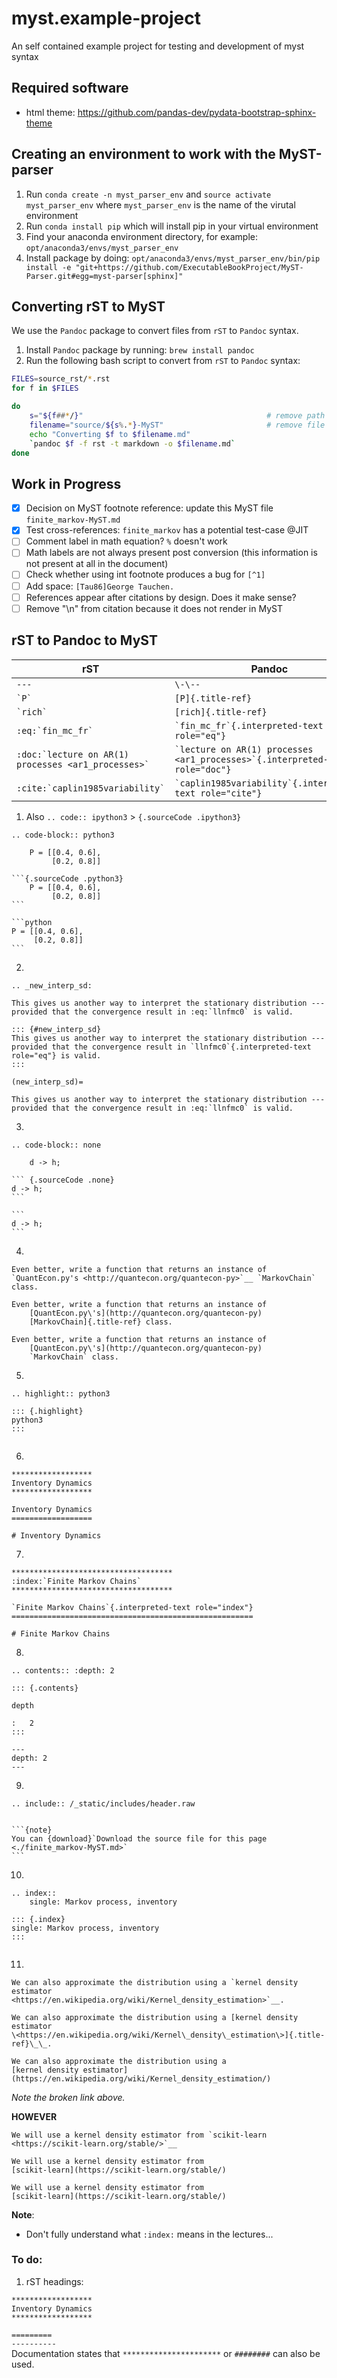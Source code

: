# myst.example-project
An self contained example project for testing and development of myst syntax

## Required software

- html theme: https://github.com/pandas-dev/pydata-bootstrap-sphinx-theme 

## Creating an environment to work with the MyST-parser

1. Run `conda create -n myst_parser_env` and `source activate myst_parser_env` where `myst_parser_env` is the name of the virutal environment
2. Run `conda install pip` which will install pip in your virtual environment
3. Find your anaconda environment directory, for example: `opt/anaconda3/envs/myst_parser_env`
4. Install package by doing: `opt/anaconda3/envs/myst_parser_env/bin/pip install -e "git+https://github.com/ExecutableBookProject/MyST-Parser.git#egg=myst-parser[sphinx]"
`

## Converting rST to MyST

We use the `Pandoc` package to convert files from `rST` to `Pandoc` syntax.

1. Install `Pandoc` package by running: `brew install pandoc`
2. Run the following bash script to convert from `rST` to `Pandoc` syntax:

```bash
FILES=source_rst/*.rst
for f in $FILES

do
	s="${f##*/}"                                         # remove path
	filename="source/${s%.*}-MyST"                       # remove file suffix
	echo "Converting $f to $filename.md"
	`pandoc $f -f rst -t markdown -o $filename.md`
done
```

## Work in Progress

- [x] Decision on MyST footnote reference: update this MyST file `finite_markov-MyST.md`
- [x] Test cross-references: `finite_markov` has a potential test-case @JIT
- [ ] Comment label in math equation? `%` doesn't work
- [ ] Math labels are not always present post conversion (this information is not present at all in the document)
- [ ] Check whether using int footnote produces a bug for `[^1]`
- [ ] Add space: `[Tau86]George Tauchen.`
- [ ] References appear after citations by design. Does it make sense?
- [ ] Remove "\n" from citation because it does not render in MyST

## rST to Pandoc to MyST

|    rST        |      Pandoc   |     MyST      | 
| ------------- | ------------- | ------------- |
| `---`         |    `\-\--`    |      `---`    |
| ``` `P` ```  | `[P]{.title-ref}`  | ``` `P` ```  |
| ``` `rich` ```  | `[rich]{.title-ref}`  | ``` `rich` ```  |
| ``` :eq:`fin_mc_fr` ``` | ``` `fin_mc_fr`{.interpreted-text role="eq"} ```  | ``` {math:numref}`fin_mc_fr` ```  |
| ``` :doc:`lecture on AR(1) processes <ar1_processes>` ``` | ```` `lecture on AR(1) processes <ar1_processes>`{.interpreted-text role="doc"} ```` | `[lecture on AR(1) processes](ar1_processes)` |
| ``` :cite:`caplin1985variability` ``` | ```` `caplin1985variability`{.interpreted-text role="cite"} ```` | ```` {cite}`caplin1985variability` ```` |

1. Also `.. code:: ipython3` > `{.sourceCode .ipython3}`
```
.. code-block:: python3

    P = [[0.4, 0.6], 
         [0.2, 0.8]]
```
````
```{.sourceCode .python3}
	P = [[0.4, 0.6], 
	     [0.2, 0.8]]
```
````
>>
````
```python
P = [[0.4, 0.6], 
     [0.2, 0.8]]
```
````

2. 
```
.. _new_interp_sd:

This gives us another way to interpret the stationary distribution --- provided that the convergence result in :eq:`llnfmc0` is valid.
```

````
::: {#new_interp_sd}
This gives us another way to interpret the stationary distribution ---
provided that the convergence result in `llnfmc0`{.interpreted-text
role="eq"} is valid.
:::
````

```
(new_interp_sd)=

This gives us another way to interpret the stationary distribution --- provided that the convergence result in :eq:`llnfmc0` is valid.
```

3. 
```
.. code-block:: none

    d -> h;
```
````
``` {.sourceCode .none}
d -> h;
```
````

````
```
d -> h;
```
````

4. 
```
Even better, write a function that returns an instance of `QuantEcon.py's <http://quantecon.org/quantecon-py>`__ `MarkovChain` class.
```

```
Even better, write a function that returns an instance of
    [QuantEcon.py\'s](http://quantecon.org/quantecon-py)
    [MarkovChain]{.title-ref} class.
```

````
Even better, write a function that returns an instance of
    [QuantEcon.py\'s](http://quantecon.org/quantecon-py)
    `MarkovChain` class.
````

5.
```
.. highlight:: python3
```

```
::: {.highlight}
python3
:::
```

```

```

6.
```
******************
Inventory Dynamics
******************
```

```
Inventory Dynamics
==================
```

```
# Inventory Dynamics
```

7.
```
************************************
:index:`Finite Markov Chains`
************************************
```

```
`Finite Markov Chains`{.interpreted-text role="index"}
======================================================
```

```
# Finite Markov Chains
```

8. 
```
.. contents:: :depth: 2
```

```
::: {.contents}

depth

:   2
:::
```

```{contents}
---
depth: 2
---
```

9.
```
.. include:: /_static/includes/header.raw
```

```

```

````
```{note}
You can {download}`Download the source file for this page <./finite_markov-MyST.md>`
```
````

10.
```
.. index::
    single: Markov process, inventory
```

```
::: {.index}
single: Markov process, inventory
:::
```

```

```

11.
````
We can also approximate the distribution using a `kernel density estimator
<https://en.wikipedia.org/wiki/Kernel_density_estimation>`__. 
````
```
We can also approximate the distribution using a [kernel density
estimator
\<https://en.wikipedia.org/wiki/Kernel\_density\_estimation\>]{.title-ref}\_\_.
```
````
We can also approximate the distribution using a 
[kernel density estimator](https://en.wikipedia.org/wiki/Kernel_density_estimation/)
````
_Note the broken link above._

**HOWEVER**
````
We will use a kernel density estimator from `scikit-learn <https://scikit-learn.org/stable/>`__
````

```
We will use a kernel density estimator from
[scikit-learn](https://scikit-learn.org/stable/)
```

```
We will use a kernel density estimator from
[scikit-learn](https://scikit-learn.org/stable/)
```

**Note**:
* Don't fully understand what `:index:` means in the lectures...

### To do:

1. rST headings:
```
******************
Inventory Dynamics
******************
```
`=========`   
`----------`  
Documentation states that `**********************` or `########` can also be used.
